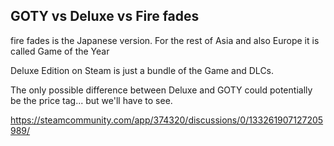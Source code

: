 ## GOTY vs Deluxe vs Fire fades

fire fades is the Japanese version. For the rest of Asia and also Europe it is called Game of the Year

Deluxe Edition on Steam is just a bundle of the Game and DLCs.

The only possible difference between Deluxe and GOTY could potentially be the price tag... but we'll have to see.

https://steamcommunity.com/app/374320/discussions/0/133261907127205989/